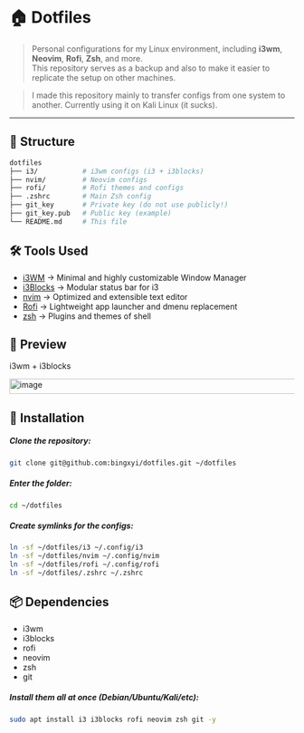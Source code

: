 # 🏠 Dotfiles

> Personal configurations for my Linux environment, including **i3wm**, **Neovim**, **Rofi**, **Zsh**, and more.  
This repository serves as a backup and also to make it easier to replicate the setup on other machines.

> I made this repository mainly to transfer configs from one system to another. Currently using it on Kali Linux (it sucks).  

---

## 📂 Structure

```bash
dotfiles
├── i3/           # i3wm configs (i3 + i3blocks)
├── nvim/         # Neovim configs
├── rofi/         # Rofi themes and configs
├── .zshrc        # Main Zsh config
├── git_key       # Private key (do not use publicly!)
├── git_key.pub   # Public key (example)
└── README.md     # This file
```


## 🛠️ Tools Used

- [i3WM](https://i3wm.org/) → Minimal and highly customizable Window Manager
- [i3Blocks](https://vivien.github.io/i3blocks/) → Modular status bar for i3
- [nvim](https://neovim.io/) → Optimized and extensible text editor
- [Rofi](https://neovim.io/) → Lightweight app launcher and dmenu replacement
- [zsh](https://www.zsh.org/) → Plugins and themes of shell

## 🎨 Preview
i3wm + i3blocks

<img width="1920" height="27" alt="image" src="https://github.com/user-attachments/assets/d0adc0f3-ea32-41c0-b0b0-8d4cf1de2b51" />

## 🚀 Installation

##### Clone the repository:
```bash
git clone git@github.com:bingxyi/dotfiles.git ~/dotfiles
```
##### Enter the folder:
```bash
cd ~/dotfiles
```
##### Create symlinks for the configs:
```bash
ln -sf ~/dotfiles/i3 ~/.config/i3
ln -sf ~/dotfiles/nvim ~/.config/nvim
ln -sf ~/dotfiles/rofi ~/.config/rofi
ln -sf ~/dotfiles/.zshrc ~/.zshrc
```

## 📦 Dependencies

- i3wm
- i3blocks
- rofi
- neovim
- zsh
- git

##### Install them all at once (Debian/Ubuntu/Kali/etc):
```bash
sudo apt install i3 i3blocks rofi neovim zsh git -y
```







